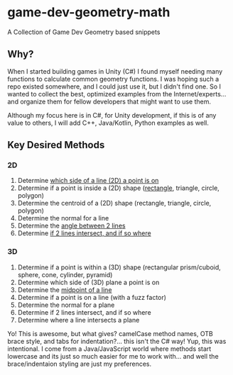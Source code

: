 # game-dev-geometry-math
A Collection of Game Dev Geometry based snippets

## Why?

When I started building games in Unity (C#) I found myself needing many functions to calculate common geometry functions.
I was hoping such a repo existed somewhere, and I could just use it, but I didn't find one.
So I wanted to collect the best, optimized examples from the Internet/experts... and organize them for fellow developers that might want to use them.

Although my focus here is in C#, for Unity development, if this is of any value to others, I will add C++, Java/Kotlin, Python examples as well.

## Key Desired Methods

### 2D
 1. Determine [which side of a line (2D) a point is on](https://github.com/scunliffe/game-dev-geometry-math/blob/main/c-sharp/geometry.cs#L70)
 2. Determine if a point is inside a (2D) shape ([rectangle](https://github.com/scunliffe/game-dev-geometry-math/blob/main/c-sharp/geometry.cs#L220), triangle, circle, polygon)
 3. Determine the centroid of a (2D) shape (rectangle, triangle, circle, polygon)
 4. Determine the normal for a line
 5. Determine the [angle between 2 lines](https://github.com/scunliffe/game-dev-geometry-math/blob/main/c-sharp/geometry.cs#L13)
 6. Determine [if 2 lines intersect, and if so where](https://github.com/scunliffe/game-dev-geometry-math/blob/main/c-sharp/geometry.cs#L142)

### 3D
 1. Determine if a point is within a (3D) shape (rectangular prism/cuboid, sphere, cone, cylinder, pyramid)
 2. Determine which side of (3D) plane a point is on
 3. Determine the [midpoint of a line](https://github.com/scunliffe/game-dev-geometry-math/blob/main/c-sharp/geometry.cs#L113)
 4. Determine if a point is on a line (with a fuzz factor)
 5. Determine the normal for a plane
 6. Determine if 2 lines intersect, and if so where
 7. Determine where a line intersects a plane


Yo! This is awesome, but what gives? camelCase method names, OTB brace style, and tabs for indentation?... this isn't the C# way!
Yup, this was intentional. I come from a Java/JavaScript world where methods start lowercase and its just so much easier for me to work with... and well the brace/indentaion styling are just my preferences.
